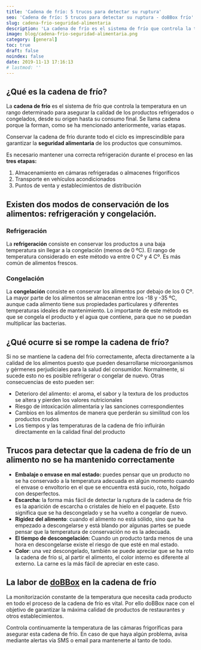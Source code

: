 ```yaml
---
title: 'Cadena de frío: 5 trucos para detectar su ruptura'
seo: 'Cadena de frío: 5 trucos para detectar su ruptura - doBBox frío'
slug: cadena-frio-seguridad-alimentaria
description: 'La cadena de frío es el sistema de frío que controla la temperatura en un rango determinado para asegurar la calidad de los productos refrigerados o'
image: blog/cadena-frio-seguridad-alimentaria.png
category: [general]
toc: true
draft: false
noindex: false
date: 2019-11-13 17:16:13
# lastmod: ''
---
```


## ¿Qué es la cadena de frío?

La **cadena de frío** es el sistema de frío que controla la temperatura en un rango determinado para asegurar la calidad de los productos refrigerados o congelados, desde su origen hasta su consumo final. Se llama cadena porque la forman, como se ha mencionado anteriormente, varias etapas.

Conservar la cadena de frío durante todo el ciclo es imprescindible para garantizar la **seguridad alimentaria** de los productos que consumimos.

Es necesario mantener una correcta refrigeración durante el proceso en las **tres etapas:**

1. Almacenamiento en cámaras refrigeradas o almacenes frigoríficos
2. Transporte en vehículos acondicionados
3. Puntos de venta y establecimientos de distribución

## Existen dos modos de conservación de los alimentos: refrigeración y congelación.

### Refrigeración

La **refrigeración** consiste en conservar los productos a una baja temperatura sin llegar a la congelación (menos de 0 ºC). El rango de temperatura considerado en este método va entre 0 Cº y 4 Cº. Es más común de alimentos frescos.

### Congelación

La **congelación** consiste en conservar los alimentos por debajo de los 0 Cº. La mayor parte de los alimentos se almacenan entre los -18 y -35 ºC, aunque cada alimento tiene sus propiedades particulares y diferentes temperaturas ideales de mantenimiento. Lo importante de este método es que se congela el producto y el agua que contiene, para que no se puedan multiplicar las bacterias.

## ¿Qué ocurre si se rompe la cadena de frío?

Si no se mantiene la cadena del frío correctamente, afecta directamente a la calidad de los alimentos puesto que pueden desarrollarse microorganismos y gérmenes perjudiciales para la salud del consumidor. Normalmente, si sucede esto no es posible refrigerar o congelar de nuevo. Otras consecuencias de esto pueden ser:

- Deterioro del alimento: el aroma, el sabor y la textura de los productos se altera y pierden los valores nutricionales
- Riesgo de intoxicación alimentaria y las sanciones correspondientes
- Cambios en los alimentos de manera que perderán su similitud con los productos crudos
- Los tiempos y las temperaturas de la cadena de frío influirán directamente en la calidad final del producto

## Trucos para detectar que la cadena de frío de un alimento no se ha mantenido correctamente

- **Embalaje o envase en mal estado:** puedes pensar que un producto no se ha conservado a la temperatura adecuada en algún momento cuando el envase o envoltorio en el que se encuentra está sucio, roto, holgado con desperfectos.
- **Escarcha:** la forma más fácil de detectar la ruptura de la cadena de frío es la aparición de escarcha o cristales de hielo en el paquete. Esto significa que se ha descongelado y se ha vuelto a congelar de nuevo.
- **Rigidez del alimento**: cuando el alimento no está sólido, sino que ha empezado a descongelarse y está blando por algunas partes se puede pensar que la temperatura de conservación no es la adecuada.
- **El tiempo de descongelación**: Cuando un producto tarda menos de una hora en descongelarse existe el riesgo de que esté en mal estado.
- **Color**: una vez descongelado, también se puede apreciar que se ha roto la cadena de frío si, al partir el alimento, el color interno es diferente al externo. La carne es la más fácil de apreciar en este caso.

## La labor de [doBBox](/) en la cadena de frío

La monitorización constante de la temperatura que necesita cada producto en todo el proceso de la cadena de frío es vital. Por ello doBBox nace con el objetivo de garantizar la máxima calidad de productos de restaurantes y otros establecimientos.

Controla continuamente la temperatura de las cámaras frigoríficas para asegurar esta cadena de frío. En caso de que haya algún problema, avisa mediante alertas vía SMS o email para mantenerte al tanto de todo.